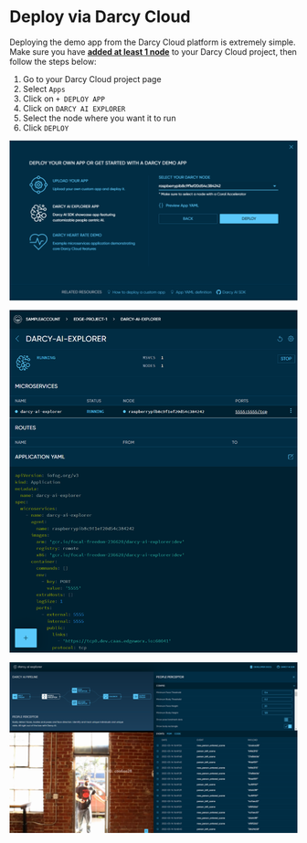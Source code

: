 # Deploy via Darcy Cloud

Deploying the demo app from the Darcy Cloud platform is extremely simple. Make sure you have [**added at least 1 node**](../nodes/get-started-add-node.md) to your Darcy Cloud project, then follow the steps below:

1. Go to your Darcy Cloud project page
2. Select `Apps`
3. Click on `+ DEPLOY APP`
4. Click on `DARCY AI EXPLORER`
5. Select the node where you want it to run
6. Click `DEPLOY`

&#x20;

![Application Deployment Page](../../../.gitbook/assets/17done.png)

![Application Detail View](../../../.gitbook/assets/18done.png)

![Application Example Output](../../../.gitbook/assets/19done.png)

